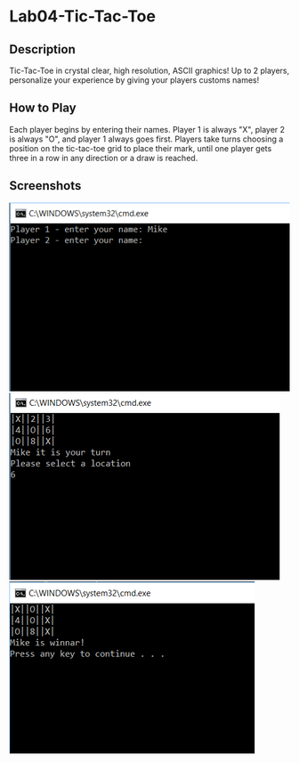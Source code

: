 # Lab04-Tic-Tac-Toe

## Description
Tic-Tac-Toe in crystal clear, high resolution, ASCII graphics! Up to 2 players, personalize your experience by giving your players customs names!

## How to Play
Each player begins by entering their names. Player 1 is always "X", player 2 is always "O", and player 1 always goes first. Players take turns choosing a position on the tic-tac-toe grid to place their mark, until one player gets three in a row in any direction or a draw is reached.

## Screenshots
![pic1](https://github.com/mbgoseco/Lab04-Tic-Tac-Toe/blob/master/assets/names.PNG)
![pic2](https://github.com/mbgoseco/Lab04-Tic-Tac-Toe/blob/master/assets/game.PNG)
![pic3](https://github.com/mbgoseco/Lab04-Tic-Tac-Toe/blob/master/assets/winner.PNG)
